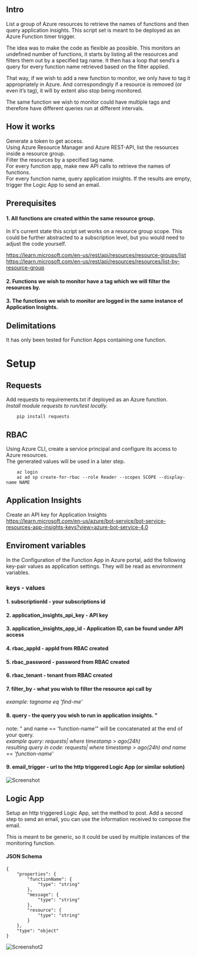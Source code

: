 ## Intro
List a group of Azure resources to retrieve the names of functions and then query application insights.
This script set is meant to be deployed as an Azure Function timer trigger.

The idea was to make the code as flexible as possible. This monitors an undefined number of functions, it starts by listing all the resources and filters them out by a specified tag name. It then has a loop that send’s a query for every function name retrieved based on the filter applied.

That way, if we wish to add a new function to monitor, we only have to tag it appropriately in Azure.
And correspondingly if a resource is removed (or even it’s tag), it will by extent also stop being monitored.

The same function we wish to monitor could have multiple tags and therefore have different queries run at different intervals.
## How it works
Generate a token to get access. \
Using Azure Resource Manager and Azure REST-API, list the resources inside a resource group. \
Filter the resources by a specified tag name. \
For every function app, make new API calls to retrieve the names of functions. \
For every function name, query application insights. If the results are empty, trigger the Logic App to send an email.

## Prerequisites
#### 1. All functions are created within the same resource group.
In it's current state this script set works on a resource group scope. This could be further abstracted to a subscription level, but you would need to adjust the code yourself.

https://learn.microsoft.com/en-us/rest/api/resources/resource-groups/list \
https://learn.microsoft.com/en-us/rest/api/resources/resources/list-by-resource-group

#### 2. Functions we wish to monitor have a tag which we will filter the resources by.
#### 3. The functions we wish to monitor are logged in the same instance of Application Insights.

## Delimitations
It has only been tested for Function Apps containing one function.

# Setup
## Requests
Add requests to requirements.txt if deployed as an Azure function. \
_Install module requests to run/test locally._
```
    pip install requests
```

## RBAC
Using Azure CLI, create a service principal and configure its access to Azure resources. \
The generated values will be used in a later step.

````
    az login
    az ad sp create-for-rbac --role Reader --scopes SCOPE --display-name NAME
````



## Application Insights
Create an API key for Application Insights \
https://learn.microsoft.com/en-us/azure/bot-service/bot-service-resources-app-insights-keys?view=azure-bot-service-4.0

## Enviroment variables

In the Configuration of the Function App in Azure portal, add the following key-pair values as application settings. They will be read as environment variables.

### keys - values
#### 1. subscriptionId - your subscriptions id
#### 2. application_insights_api_key - API key
#### 3. application_insights_app_id - Application ID, can be found under API access
#### 4. rbac_appId - appId from RBAC created
#### 5. rbac_password - password from RBAC created
#### 6. rbac_tenant - tenant from RBAC created
#### 7. filter_by - what you wish to filter the resource api call by
*example: tagname eq 'find-me'*
#### 8. query - the query you wish to run in application insights. " 
note: " and name == 'function-name'" will be concatenated at the end of your query. \
*example query: requests| where timestamp > ago(24h)* \
*resulting query in code: requests| where timestamp > ago(24h) and name == 'function-name'*
#### 9. email_trigger - url to the http triggered Logic App (or similar solution)

![Screenshot](https://user-images.githubusercontent.com/90894009/200328126-c7e4516d-26f6-4216-a360-c4c8900404bf.png)


## Logic App
Setup an http triggered Logic App, set the method to post.
Add a second step to send an email, you can use the information received to compose the email.

This is meant to be generic, so it could be used by multiple instances of the monitoring function.

#### JSON Schema
```
{
    "properties": {
        "functionName": {
            "type": "string"
        },
        "message": {
            "type": "string"
        },
        "resource": {
            "type": "string"
        }
    },
    "type": "object"
}
```

![Screenshot2](https://user-images.githubusercontent.com/90894009/200333773-642ef27a-d847-47a7-8b4f-e3ffc3339e4d.png)

